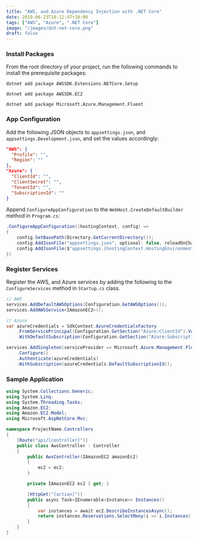 ```yaml
---
title: "AWS, and Azure Dependency Injection with .NET Core"
date: 2019-06-23T18:12:47+10:00
tags: ["AWS", "Azure", ".NET Core"]
image: "/images/dot-net-core.png"
draft: false
---
```


### Install Packages

From the root directory of your project, run the following commands to install the prerequisite packages:

`dotnet add package AWSSDK.Extensions.NETCore.Setup`

`dotnet add package AWSSDK.EC2`

`dotnet add package Microsoft.Azure.Management.Fluent`

### App Configuration

Add the following JSON objects to `appsettings.json`, and `appsettings.Development.json`, and set the values accordingly:

```json
"AWS": {
  "Profile": "",
  "Region": ""
},
"Azure": {
  "ClientId": "",
  "ClientSecret": "",
  "TenantId": "",
  "SubscriptionId": ""
}
```

Append `ConfigureAppConfiguration` to the `WebHost.CreateDefaultBuilder` method in `Program.cs`:

```c#
.ConfigureAppConfiguration((hostingContext, config) =>
{
    config.SetBasePath(Directory.GetCurrentDirectory());
    config.AddJsonFile("appsettings.json", optional: false, reloadOnChange: true);
    config.AddJsonFile($"appsettings.{hostingContext.HostingEnvironment.EnvironmentName}.json", optional: true, reloadOnChange: true);
})
```

### Register Services

Register the AWS, and Azure services by adding the following to the `ConfigureServices` method in `Startup.cs` class.

```c#
// AWS
services.AddDefaultAWSOptions(Configuration.GetAWSOptions());
services.AddAWSService<IAmazonEC2>();

// Azure
var azureCredentials = SdkContext.AzureCredentialsFactory
    .FromServicePrincipal(Configuration.GetSection("Azure:ClientId").Value, Configuration.GetSection("Azure:ClientSecret").Value, Configuration.GetSection("Azure:TenantId").Value, AzureEnvironment.AzureGlobalCloud)
    .WithDefaultSubscription(Configuration.GetSection("Azure:SubscriptionId").Value);

services.AddSingleton(serviceProvider => Microsoft.Azure.Management.Fluent.Azure
    .Configure()
    .Authenticate(azureCredentials)
    .WithSubscription(azureCredentials.DefaultSubscriptionId));
```

### Sample Application

```c#
using System.Collections.Generic;
using System.Linq;
using System.Threading.Tasks;
using Amazon.EC2;
using Amazon.EC2.Model;
using Microsoft.AspNetCore.Mvc;

namespace ProjectName.Controllers
{
    [Route("api/[controller]")]
    public class AwsController : Controller
    {
        public AwsController(IAmazonEC2 amazonEc2)
        {
            ec2 = ec2;
        }

        private IAmazonEC2 ec2 { get; }

        [HttpGet("[action]")]
        public async Task<IEnumerable<Instance>> Instances()
        {
            var instances = await ec2.DescribeInstancesAsync();
            return instances.Reservations.SelectMany(i => i.Instances);
        }
    }
}
```
